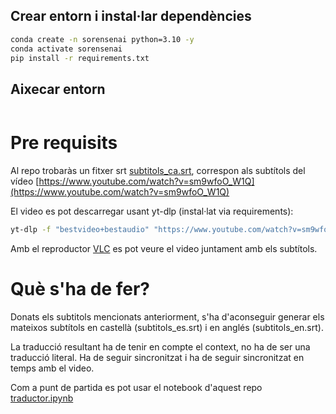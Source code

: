 ## Crear entorn i instal·lar dependències
```bash
conda create -n sorensenai python=3.10 -y
conda activate sorensenai
pip install -r requirements.txt
```

## Aixecar entorn
```bash
```

# Pre requisits

Al repo trobaràs un fitxer srt [subtitols_ca.srt](subtitols_ca.srt), correspon als subtítols del vídeo [https://www.youtube.com/watch?v=sm9wfoO_W1Q](https://www.youtube.com/watch?v=sm9wfoO_W1Q)

El video es pot descarregar usant yt-dlp (instal·lat via requirements):

```bash
yt-dlp -f "bestvideo+bestaudio" "https://www.youtube.com/watch?v=sm9wfoO_W1Q"
```

Amb el reproductor [VLC](https://www.videolan.org/vlc/) es pot veure el video juntament amb els subtítols.

# Què s'ha de fer?

Donats els subtitols mencionats anteriorment, s'ha d'aconseguir generar els mateixos subtítols en castellà (subtitols_es.srt) i en anglés (subtitols_en.srt).

La traducció resultant ha de tenir en compte el context, no ha de ser una traducció literal. Ha de seguir sincronitzat i ha de seguir sincronitzat en temps amb el video.

Com a punt de partida es pot usar el notebook d'aquest repo [traductor.ipynb](traductor.ipynb)



